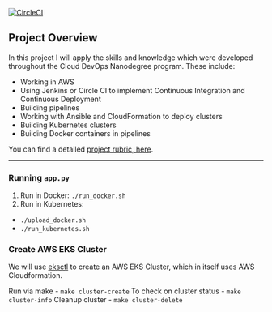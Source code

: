 [![CircleCI](https://dl.circleci.com/status-badge/img/gh/ashishnitinpatil/udacity_nd9991_capstone/tree/master.svg?style=svg)](https://dl.circleci.com/status-badge/redirect/gh/ashishnitinpatil/udacity_nd9991_capstone/tree/master)

## Project Overview

In this project I will apply the skills and knowledge which were developed throughout the Cloud DevOps Nanodegree program. These include:

* Working in AWS
* Using Jenkins or Circle CI to implement Continuous Integration and Continuous Deployment
* Building pipelines
* Working with Ansible and CloudFormation to deploy clusters
* Building Kubernetes clusters
* Building Docker containers in pipelines

You can find a detailed [project rubric, here](https://review.udacity.com/#!/rubrics/2577/view).

---

### Running `app.py`

1. Run in Docker:  `./run_docker.sh`
2. Run in Kubernetes:  
  - `./upload_docker.sh`
  - `./run_kubernetes.sh`

### Create AWS EKS Cluster

We will use [eksctl](https://eksctl.io/) to create an AWS EKS Cluster, which in itself uses AWS Cloudformation.

Run via make - `make cluster-create`
To check on cluster status - `make cluster-info`
Cleanup cluster - `make cluster-delete`
